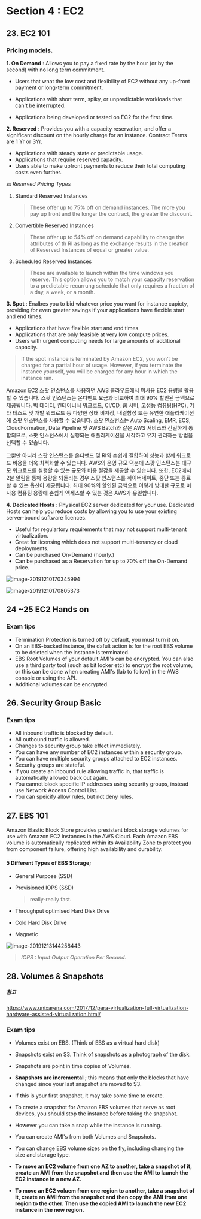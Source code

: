 # Section 4 : EC2

 ## 23. EC2 101

### Pricing models.

**1. On Demand** : Allows you to pay a fixed rate by the hour (or by the second) with no long term commitment.

* Users that wnat the low cost and flexibility of EC2 without any up-front payment or long-term commitment.
* Applications with short term, spiky, or unpredictable workloads that can't be interrupted.

* Applications being developed or tested on EC2 for the first time.



**2. Reserved** : Provides you with a capacity reservation, and offer a significant discount on the hourly charge for an instance. Contract Terms are 1 Yr or 3Yr.

* Applications with steady state or predictable usage.
* Applications that require reserved capacity.
* Users able to make upfront payments to reduce their total computing costs even further.

*💵 Reserved Pricing Types*

1. Standard Reserved Instances

   > These offer up to 75% off on demand instances. The more you pay up front and the longer the contract, the greater the discount.

2. Convertible Reserved Instances

   > These offer up to 54% off on demand capability to change the attributes of th RI as long as the exchange results in the creation of Reserved Instances of equal or greater value.

3. Scheduled Reserved Instances

   > These are available to launch within the time windows you reserve. This option allows you to match your capacity reservation to a predictable recurrung schedule that only requires a fraction of a day, a week, or a month.





**3. Spot** : Enalbes you to bid whatever price you want for instance capicty, providing for even greater savings if your applications have flexible start and end times.

* Applications that have flexible start and end times.
* Applications that are only feasible at very low compute prices.
* Users with urgent computing needs for large amounts of additional capacity.

> If the spot instance is terminated by Amazon EC2, you won't be charged for a partial hour of usage. However, if you terminate the instance yourself, you will be charged for any hour in which the instance ran.

Amazon EC2 스팟 인스턴스를 사용하면 AWS 클라우드에서 미사용 EC2 용량을 활용할 수 있습니다. 스팟 인스턴스는 온디맨드 요금과 비교하여 최대 90% 할인된 금액으로 제공됩니다. 빅 데이터, 컨테이너식 워크로드, CI/CD, 웹 서버, 고성능 컴퓨팅(HPC), 기타 테스트 및 개발 워크로드 등 다양한 상태 비저장, 내결함성 또는 유연한 애플리케이션에 스팟 인스턴스를 사용할 수 있습니다. 스팟 인스턴스는 Auto Scaling, EMR, ECS, CloudFormation, Data Pipeline 및 AWS Batch와 같은 AWS 서비스와 긴밀하게 통합되므로, 스팟 인스턴스에서 실행되는 애플리케이션을 시작하고 유지 관리하는 방법을 선택할 수 있습니다.

그뿐만 아니라 스팟 인스턴스를 온디맨드 및 RI와 손쉽게 결합하여 성능과 함께 워크로드 비용을 더욱 최적화할 수 있습니다. AWS의 운영 규모 덕분에 스팟 인스턴스는 대규모 워크로드를 실행할 수 있는 규모와 비용 절감을 제공할 수 있습니다. 또한, EC2에서 2분 알림을 통해 용량을 되돌리는 경우 스팟 인스턴스를 하이버네이트, 중단 또는 종료할 수 있는 옵션이 제공됩니다. 최대 90%의 할인된 금액으로 이렇게 방대한 규모로 미사용 컴퓨팅 용량에 손쉽게 액세스할 수 있는 것은 AWS가 유일합니다.  



**4. Dedicated Hosts** : Physical EC2 server dedicated for your use. Dedicated Hosts can help you reduce costs by allowing you to use your existing server-bound software licences.

* Useful for regulartory requirements that may not support multi-tenant virtualization.
* Great for licensing which does not support multi-tenancy or cloud deployments.
* Can be purchased On-Demand (hourly.)
* Can be purchased as a Reservation for up to 70% off the On-Demand price.

![image-20191210170345994](img/image-20191210170345994.png)

![image-20191210170805373](img/image-20191210170805373.png)

 

## 24 ~25 EC2 Hands on

### Exam tips

* Termination Protection is turned off by default, you must turn it on.
* On an EBS-backed instance, the dafult action is for the root EBS volume to be deleted when the instance is terminated.
* EBS Root Volumes of your default AMI's can be encrypted. You can also use a third party tool (such as bit locker etc) to encrypt the root volume, or this can be done when creating AMI's (lab to follow) in the AWS console or using the API.
* Additional volumes can be encrypted.



## 26. Security Group Basic

### Exam tips

* All inbound traffic is blocked by default.
* All outbound traffic is allowed.
* Changes to security group take effect immediately.
* You can have any number of EC2 instances within a security group.
* You can have multiple security groups attached to EC2 instances.
* Security groups are stateful.
* If you create an inbound rule allowing traffic in, that traffic is automatically allowed back out again.
* You cannot block specific IP addresses using security groups, instead use Network Access Control List.
* You can speicify allow rules, but not deny rules.



## 27. EBS 101

Amazon Elastic Block Store provides presistent block storage volumes for use with Amazon EC2 instances in the AWS Cloud. Each Amazon EBS volume is automatically replicated within its Availability Zone to protect you from component failure, offering high availability and durability.

#### 5 Different Types of EBS Storage;

* General Purpose (SSD)

* Provisioned IOPS (SSD)

  > really-really fast.

* Throughput optimised Hard Disk Drive

* Cold Hard Disk Drive

* Magnetic

![image-20191213144258443](img/image-20191213144258443.png)

> *IOPS : Input Output Operation Per Second.*



## 28. Volumes & Snapshots

##### 참고

https://www.unixarena.com/2017/12/para-virtualization-full-virtualization-hardware-assisted-virtualization.html/

### Exam tips

* Volumes exist on EBS. (Think of EBS as a virtual hard disk)
* Snapshots exist on S3. Think of snapshots as a photograph of the disk.
* Snapshots are point in time copies of Volumes.
* **Snapshots are incremental** ; this means that only the blocks that have changed since your last snapshot are moved to S3.
* If this is your first snapshot, it may take some time to create.
* To create a snapshot for Amazon EBS volumes that serve as root devices, you should stop the instance before taking the snapshot.
* However you can take a snap while the instance is running.
* You can create AMI's from both Volumes and Snapshots.
* You can change EBS volume sizes on the fly, including changing the size and storage type.
* **To move an EC2 volume from one AZ to another, take a snapshot of it, create an AMI from the snapshot and then use the AMI to launch the EC2 instance in a new AZ.**

* **To move an EC2 voluem from one region to another, take a snapshot of it, create an AMI from the snapshot and then copy the AMI from one region to the other. Then use the copied AMI to launch the new EC2 instance in the new region.**

